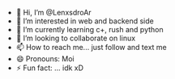- 👋 Hi, I’m @LenxsdroAr
- 👀 I’m interested in web and backend side
- 🌱 I’m currently learning c+, rush and python
- 💞️ I’m looking to collaborate on linux
- 📫 How to reach me... just follow and text me
- 😄 Pronouns: Moi
- ⚡ Fun fact: ... idk xD

<!---
LenxsdroAr/LenxsdroAr is a ✨ special ✨ repository because its `README.md` (this file) appears on your GitHub profile.
You can click the Preview link to take a look at your changes.
--->
